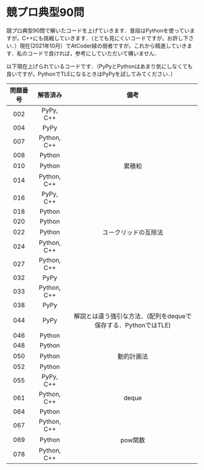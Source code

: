 # 競プロ典型90問
競プロ典型90問で解いたコードを上げていきます．普段はPythonを使っていますが，C++にも挑戦していきます．（とても見にくいコードですが，お許し下さい．）現在(2021年10月）でAtCoder緑の弱者ですが，これから精進していきます．私のコードで良ければ，参考にしていただいて構いません．

以下現在上げられているコードです．（PyPyとPythonはあまり気にしなくても良いですが，PythonでTLEになるときはPyPyを試してみてください．）

| 問題番号 | 解答済み | 備考 |
| :--: | :--: | :--:|
| 002 | PyPy, C++ |  |
| 004 | PyPy |  |
| 007 | Python, C++ |  |
| 008 | Python |  |
| 010 | Python | 累積和 |
| 014 | Python, C++ |  |
| 016 | PyPy, C++ |  |
| 018 | Python |  |
| 020 | Python |  |
| 022 | Python | ユークリッドの互除法 |
| 024 | Python, C++ |  |
| 027 | Python, C++ |  |
| 032 | PyPy |  |
| 033 | Python, C++ |  |
| 038 | PyPy |  |
| 044 | PyPy | 解説とは違う強引な方法．(配列をdequeで保存する．PythonではTLE) |
| 046 | Python |  |
| 048 | Python |  |
| 050 | Python | 動的計画法 |
| 052 | Python |  |
| 055 | PyPy, C++ |  |
| 061 | Python, C++ | deque |
| 064 | Python | |
| 067 | Python, C++ |  |
| 069 | Python | pow関数 |
| 078 | Python, C++ |  |
